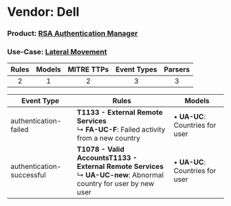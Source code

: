 Vendor: Dell
============
### Product: [RSA Authentication Manager](../ds_dell_rsa_authentication_manager.md)
### Use-Case: [Lateral Movement](../../../../UseCases/uc_lateral_movement.md)

| Rules | Models | MITRE TTPs | Event Types | Parsers |
|:-----:|:------:|:----------:|:-----------:|:-------:|
|   2   |   1    |     2      |      3      |    3    |

| Event Type                | Rules                                                                                                                              | Models                              |
| ------------------------- | ---------------------------------------------------------------------------------------------------------------------------------- | ----------------------------------- |
| authentication-failed     | <b>T1133 - External Remote Services</b><br> ↳ <b>FA-UC-F</b>: Failed activity from a new country                                   |  • <b>UA-UC</b>: Countries for user |
| authentication-successful | <b>T1078 - Valid Accounts</b><b>T1133 - External Remote Services</b><br> ↳ <b>UA-UC-new</b>: Abnormal country for user by new user |  • <b>UA-UC</b>: Countries for user |